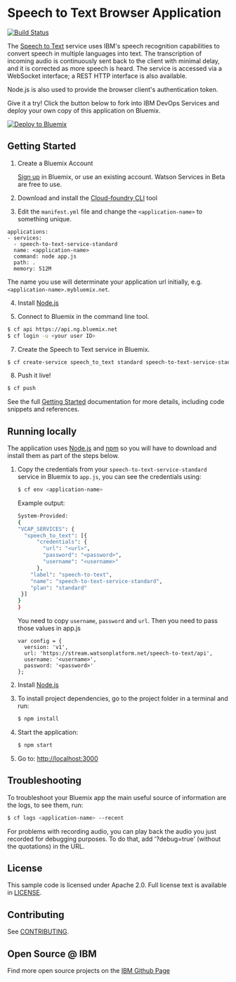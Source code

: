 # Speech to Text Browser Application

[![Build Status](https://travis-ci.org/watson-developer-cloud/speech-to-text-nodejs.svg?branch=master)](https://travis-ci.org/watson-developer-cloud/speech-to-text-nodejs)

  The [Speech to Text][service_url] service uses IBM's speech recognition capabilities to convert speech in multiple languages into text. The transcription of incoming audio is continuously sent back to the client with minimal delay, and it is corrected as more speech is heard. The service is accessed via a WebSocket interface; a REST HTTP interface is also available.

Node.js is also used to provide the browser client's authentication token.

Give it a try! Click the button below to fork into IBM DevOps Services and deploy your own copy of this application on Bluemix.

[![Deploy to Bluemix](https://bluemix.net/deploy/button.png)](https://bluemix.net/deploy?repository=https://github.com/watson-developer-cloud/speech-to-text-nodejs)

## Getting Started

1. Create a Bluemix Account

    [Sign up][sign_up] in Bluemix, or use an existing account. Watson Services in Beta are free to use.

2. Download and install the [Cloud-foundry CLI][cloud_foundry] tool

3. Edit the `manifest.yml` file and change the `<application-name>` to something unique.
  ```none
  applications:
  - services:
    - speech-to-text-service-standard
    name: <application-name>
    command: node app.js
    path: .
    memory: 512M
  ```
  The name you use will determinate your application url initially, e.g. `<application-name>.mybluemix.net`.

4. Install [Node.js](http://nodejs.org/)

6. Connect to Bluemix in the command line tool.
  ```sh
  $ cf api https://api.ng.bluemix.net
  $ cf login -u <your user ID>
  ```

7. Create the Speech to Text service in Bluemix.
  ```sh
  $ cf create-service speech_to_text standard speech-to-text-service-standard
  ```

8. Push it live!
  ```sh
  $ cf push
  ```

See the full [Getting Started][getting_started] documentation for more details, including code snippets and references.

## Running locally

  The application uses [Node.js](http://nodejs.org/) and [npm](https://www.npmjs.com/) so you will have to download and install them as part of the steps below.

1. Copy the credentials from your `speech-to-text-service-standard` service in Bluemix to `app.js`, you can see the credentials using:

    ```sh
    $ cf env <application-name>
    ```
    Example output:
    ```sh
    System-Provided:
    {
    "VCAP_SERVICES": {
      "speech_to_text": [{
          "credentials": {
            "url": "<url>",
            "password": "<password>",
            "username": "<username>"
          },
        "label": "speech-to-text",
        "name": "speech-to-text-service-standard",
        "plan": "standard"
     }]
    }
    }
    ```

    You need to copy `username`, `password` and `url`. Then you need to pass those values in app.js

    ```
    var config = {
      version: 'v1',
      url: 'https://stream.watsonplatform.net/speech-to-text/api',
      username: '<username>',
      password: '<password>'  
    };
    ```

2. Install [Node.js](http://nodejs.org/)

3. To install project dependencies, go to the project folder in a terminal and run:
    ```sh
    $ npm install
    ```

5. Start the application:
    ```sh
    $ npm start
    ```

6. Go to: [http://localhost:3000](http://localhost:3000)

## Troubleshooting

To troubleshoot your Bluemix app the main useful source of information are the logs, to see them, run:

  ```sh
  $ cf logs <application-name> --recent
  ```

For problems with recording audio, you can play back the audio you just recorded for debugging purposes.
To do that, add '?debug=true' (without the quotations) in the URL.

## License

  This sample code is licensed under Apache 2.0. Full license text is available in [LICENSE](LICENSE).

## Contributing

  See [CONTRIBUTING](CONTRIBUTING.md).

## Open Source @ IBM
  Find more open source projects on the [IBM Github Page](http://ibm.github.io/)


[Cloud Foundry]: https://github.com/cloudfoundry/cli

[service_url]: http://www.ibm.com/smarterplanet/us/en/ibmwatson/developercloud/speech-to-text.html
[cloud_foundry]: https://github.com/cloudfoundry/cli
[getting_started]: http://www.ibm.com/smarterplanet/us/en/ibmwatson/developercloud/doc/getting_started/
[sign_up]: https://console.ng.bluemix.net/registration/
[browserify]: http://browserify.org/
